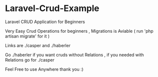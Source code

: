 # Laravel-Crud-Example
Laravel CRUD Application for Beginners

Very Easy Crud Operations for beginners , Migrations is Aviable ( run 'php artisan migrate' for it )

Links are  ./casper and ./haberler  

Go ./haberler if you want cruds without Relations ,
if you needed with Relations go for ./casper

Feel Free to use Anywhere 
thank you :)
